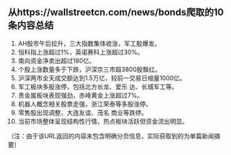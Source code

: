 ## 从https://wallstreetcn.com/news/bonds爬取的10条内容总结

1. AH股市午后拉升，三大指数集体收涨，军工股爆发。
2. 恒科指上涨超过1%，英诺赛科上涨超过30%。
3. 南向资金净卖出超过180亿。
4. 个股上涨数量多于下跌，沪深京三市超3800股飘红。
5. 沪深两市全天成交额达到1.5万亿，较前一交易日缩量1000亿。
6. 军工板块多股涨停，包括北方长龙、爱乐 达、长城军工等。
7. 贵金属板块表现强劲，赤峰黄金上涨超过7%。
8. 机器人概念相关股票走强，浙江荣泰等多股涨停。
9. 零售股出现调整，大连友谊、茂名 商业等跌停。
10. 当前市场整体呈现结构性行情，热点板块活跃但资金流出明显。

（注：由于该URL返回的内容未包含明确分页信息，实际获取到的为单篇新闻摘要）